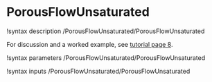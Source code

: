 # PorousFlowUnsaturated

!syntax description /PorousFlowUnsaturated/PorousFlowUnsaturated

For discussion and a worked example, see [tutorial page 8](/tutorial_08.md).

!syntax parameters /PorousFlowUnsaturated/PorousFlowUnsaturated

!syntax inputs /PorousFlowUnsaturated/PorousFlowUnsaturated

